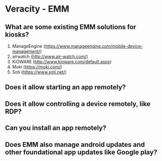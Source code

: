# Veracity - EMM

## What are some existing EMM solutions for kiosks?

1. ManageEngine (https://www.manageengine.com/mobile-device-management/)
2. airwatch (http://www.air-watch.com/)
3. KiOWARE (http://www.kioware.com/default.aspx)
4. Moki (https://moki.com/)
5. Soti (https://www.soti.net/)

## Does it allow starting an app remotely?

## Does it allow controlling a device remotely, like RDP?

## Can you install an app remotely?

## Does EMM also manage android updates and other foundational app updates like Google play?
